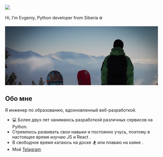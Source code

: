 ![](https://komarev.com/ghpvc/?username=hlystovea)

Hi, I'm Evgeniy, Python developer from Siberia ❄️

![gla.jpg](images/gla.jpg)

## Обо мне

Я инженер по образованию, вдохновленный веб-разработкой. 
- 💻 Более двух лет занимаюсь разработкой различных сервисов на Python.
- Стремлюсь развивать свои навыки и постоянно учусь, поэтому в настоящее время изучаю JS и React .
- В свободное время катаюсь на доске 🏂 или плаваю на каяке .
- Мой [Telagram](https://t.me/hlystovea) 
